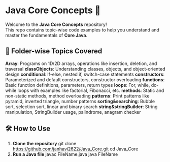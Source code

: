 # Java Core Concepts 🚀
Welcome to the **Java Core Concepts** repository!  
This repo contains topic-wise code examples to help you understand and master the fundamentals of **Core Java**. 

## 📂 Folder-wise Topics Covered
**Array**: Programs on 1D/2D arrays, operations like insertion, deletion, and traversal
**classObjects**: Understanding classes, objects, and object-oriented design
**conditional**: If-else, nested if, switch-case statements
**constructors**: Parameterized and default constructors, constructor overloading
**functions**: Basic function definitions, parameters, return types
**loops**: For, while, do-while loops with examples like factorial, Fibonacci, etc.
**methods**: Static and non-static methods, method overloading
**patterns**: Print patterns like pyramid, inverted triangle, number patterns
**sorting&searching**: Bubble sort, selection sort, linear and binary search
**string&stringBuilder**: String manipulation, StringBuilder usage, palindrome, anagram checker

## 🛠 How to Use
1. **Clone the repository**
   git clone https://github.com/janhavi2622/Java_Core.git
   cd Java_Core
2. **Run a Java file**
   javac FileName.java
   java FileName
